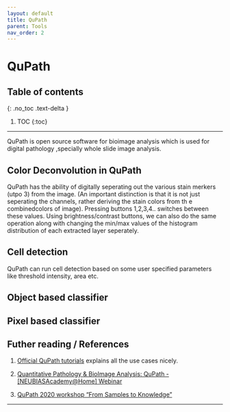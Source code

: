 ```yaml
---
layout: default
title: QuPath
parent: Tools
nav_order: 2
---
```


# QuPath

## Table of contents
{: .no_toc .text-delta }

1. TOC
{:toc}

---
QuPath is open source software for bioimage analysis which is used for digital pathology ,specially whole slide image analysis.

## Color Deconvolution in QuPath
QuPath has the ability of digitally seperating out the various stain merkers (utpo 3) from the image. (An important distinction is that it is not just seperating the channels, rather deriving the stain colors from th e combinedcolors of image). Pressing buttons 1,2,3,4.. switches between these values. Using brightness/contrast buttons, we can also do the same operation along with changing the min/max values of the histogram distribution of each extracted layer seperately. 

## Cell detection
QuPath can run cell detection based on some user specified parameters like threshold intensity, area etc. 

## Object based classifier

## Pixel based classifier

## Futher reading / References

1. [Official QuPath tutorials](https://www.youtube.com/c/qupath) explains all the use cases nicely.

2. [Quantitative Pathology & BioImage Analysis: QuPath - [NEUBIASAcademy@Home] Webinar](https://www.youtube.com/watch?v=4An5n6Y_rRI&feature=youtu.be)
   
3. [QuPath 2020 workshop “From Samples to Knowledge”](https://www.youtube.com/playlist?list=PLlGXRBscPbCD89fRULm4peopF57qugciN)
--- 